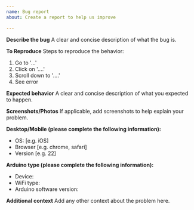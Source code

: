 ```yaml
---
name: Bug report
about: Create a report to help us improve

---
```


**Describe the bug**
A clear and concise description of what the bug is.

**To Reproduce**
Steps to reproduce the behavior:
1. Go to '...'
2. Click on '....'
3. Scroll down to '....'
4. See error

**Expected behavior**
A clear and concise description of what you expected to happen.

**Screenshots/Photos**
If applicable, add screenshots to help explain your problem.

**Desktop/Mobile (please complete the following information):**
 - OS: [e.g. iOS]
 - Browser [e.g. chrome, safari]
 - Version [e.g. 22]

**Arduino type (please complete the following information):**
 - Device:
 - WiFi type:
 - Arduino software version:

**Additional context**
Add any other context about the problem here.
